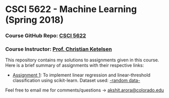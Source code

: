 # CSCI 5622 - Machine Learning (Spring 2018)

### Course GitHub Repo: [CSCI 5622](https://github.com/chrisketelsen/CSCI5622-Machine-Learning)
### Course Instructor: [Prof. Christian Ketelsen](https://www.colorado.edu/cs/chris-ketelsen)

This repository contains my solutions to assignments given in this course. Here is a brief summary of assignments with their respective links:
+ [Assignment 1](https://www.cs.colorado.edu/~mozer/Teaching/syllabi/DeepLearningFall2017/assignments/assignment2.html): To implement linear regression and linear-threshold classification using scikit-learn. Dataset used: [-random data-](https://www.cs.colorado.edu/~mozer/Teaching/syllabi/DeepLearningFall2017/assignments/assign1_data.txt)

Feel free to email me for comments/questions -> [akshit.arora@colorado.edu](mailto:akshit.arora@colorado.edu)
